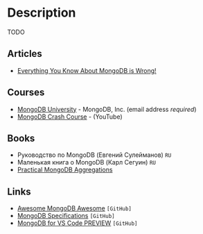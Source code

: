 # Description

TODO


## Articles

- [Everything You Know About MongoDB is Wrong!](https://www.mongodb.com/developer/article/everything-you-know-is-wrong/)


## Courses

- [MongoDB University](https://university.mongodb.com) - MongoDB, Inc. (email address *required*)
- [MongoDB Crash Course](https://youtu.be/ofme2o29ngU) - (YouTube)


## Books

- Руководство по MongoDB (Евгений Сулейманов) `RU`
- Маленькая книга о MongoDB (Карл Сегуин) `RU`
- [Practical MongoDB Aggregations](https://www.practical-mongodb-aggregations.com/)


## Links

- [Awesome MongoDB Awesome](https://github.com/ramnes/awesome-mongodb) `[GitHub]`
- [MongoDB Specifications](https://github.com/mongodb/specifications) `[GitHub]`
- [MongoDB for VS Code PREVIEW](https://github.com/mongodb-js/vscode) `[GitHub]`
